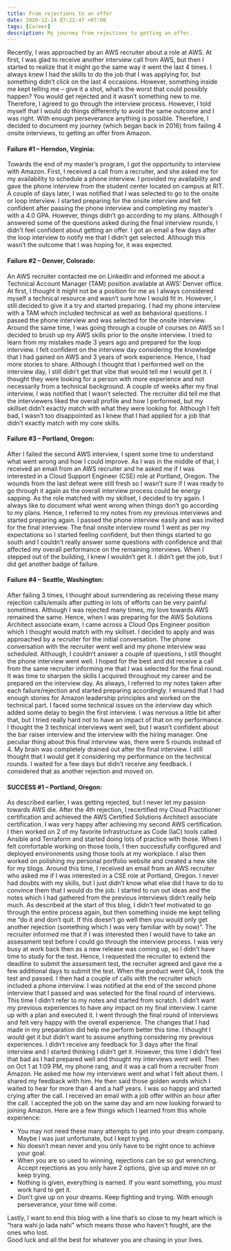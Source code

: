 ```yaml
---
title: From rejections to an offer 
date: 2020-12-14 07:22:47 +07:00
tags: [Career]
description: My journey from rejections to getting an offer.
---
```


Recently, I was approached by an AWS recruiter about a role at AWS. At first, I was glad to receive another interview call from AWS, but then I started to realize that it might go the same way it went the last 4 times. I always knew I had the skills to do the job that I was applying for, but something didn’t click on the last 4 occasions. However, something inside me kept telling me – give it a shot, what’s the worst that could possibly happen? You would get rejected and it wasn’t something new to me. Therefore, I agreed to go through the interview process. However, I told myself that I would do things differently to avoid the same outcome and I was right. With enough perseverance anything is possible. Therefore, I decided to document my journey (which began back in 2016) from failing 4 onsite interviews, to getting an offer from Amazon.

#### Failure #1 – Herndon, Virginia:
Towards the end of my master’s program, I got the opportunity to interview with Amazon. First, I received a call from a recruiter, and she asked me for my availability to schedule a phone interview. I provided my availability and gave the phone interview from the student center located on campus at RIT. A couple of days later, I was notified that I was selected to go to the onsite or loop interview. I started preparing for the onsite interview and felt confident after passing the phone interview and completing my master’s with a 4.0 GPA. However, things didn’t go according to my plans. Although I answered some of the questions asked during the final interview rounds, I didn’t feel confident about getting an offer. I got an email a few days after the loop interview to notify me that I didn’t get selected. Although this wasn’t the outcome that I was hoping for, it was expected.

#### Failure #2 – Denver, Colorado:

An AWS recruiter contacted me on LinkedIn and informed me about a Technical Account Manager (TAM) position available at AWS’ Denver office. At first, I thought it might not be a position for me as I always considered myself a technical resource and wasn’t sure how I would fit in. However, I still decided to give it a try and started preparing. I had my phone interview with a TAM which included technical as well as behavioral questions. I passed the phone interview and was selected for the onsite interview. Around the same time, I was going through a couple of courses on AWS so I decided to brush up my AWS skills prior to the onsite interview. I tried to learn from my mistakes made 3 years ago and prepared for the loop interview. I felt confident on the interview day considering the knowledge that I had gained on AWS and 3 years of work experience. Hence, I had more stories to share. Although I thought that I performed well on the interview day, I still didn’t get that vibe that would tell me I would get it. I thought they were looking for a person with more experience and not necessarily from a technical background. A couple of weeks after my final interview, I was notified that I wasn’t selected. The recruiter did tell me that the interviewers liked the overall profile and how I performed, but my skillset didn’t exactly match with what they were looking for. Although I felt bad, I wasn’t too disappointed as I knew that I had applied for a job that didn’t exactly match with my core skills.

#### Failure #3 – Portland, Oregon:

After I failed the second AWS interview, I spent some time to understand what went wrong and how I could improve. As I was in the middle of that, I received an email from an AWS recruiter and he asked me if I was interested in a Cloud Support Engineer (CSE) role at Portland, Oregon. The wounds from the last defeat were still fresh so I wasn’t sure if I was ready to go through it again as the overall interview process could be energy sapping. As the role matched with my skillset, I decided to try again. I always like to document what went wrong when things don’t go according to my plans. Hence, I referred to my notes from my previous interviews and started preparing again. I passed the phone interview easily and was invited for the final interview. The final onsite interview round 1 went as per my expectations so I started feeling confident, but then things started to go south and I couldn’t really answer some questions with confidence and that affected my overall performance on the remaining interviews. When I stepped out of the building, I knew I wouldn’t get it. I didn’t get the job, but I did get another badge of failure. 

#### Failure #4 – Seattle, Washington:

After failing 3 times, I thought about surrendering as receiving these many rejection calls/emails after putting in lots of efforts can be very painful sometimes. Although I was rejected many times, my love towards AWS remained the same. Hence, when I was preparing for the AWS Solutions Architect associate exam, I came across a Cloud Ops Engineer position which I thought would match with my skillset. I decided to apply and was approached by a recruiter for the initial conversation. The phone conversation with the recruiter went well and my phone interview was scheduled. Although, I couldn’t answer a couple of questions, I still thought the phone interview went well. I hoped for the best and did receive a call from the same recruiter informing me that I was selected for the final round. It was time to sharpen the skills I acquired throughout my career and be prepared on the interview day. As always, I referred to my notes taken after each failure/rejection and started preparing accordingly. I ensured that I had enough stories for Amazon leadership principles and worked on the technical part. I faced some technical issues on the interview day which added some delay to begin the first interview. I was nervous a little bit after that, but I tried really hard not to have an impact of that on my performance. I thought the 3 technical interviews went well, but I wasn’t confident about the bar raiser interview and the interview with the hiring manager. One peculiar thing about this final interview was, there were 5 rounds instead of 4. My brain was completely drained out after the final interview. I still thought that I would get it considering my performance on the technical rounds. I waited for a few days but didn’t receive any feedback. I considered that as another rejection and moved on.

#### SUCCESS #1 – Portland, Oregon:

As described earlier, I was getting rejected, but I never let my passion towards AWS die. After the 4th rejection, I recertified my Cloud Practitioner certification and achieved the AWS Certified Solutions Architect associate certification. I was very happy after achieving my second AWS certification. I then worked on 2 of my favorite Infrastructure as Code (IaC) tools called Ansible and Terraform and started doing lots of practice with those. When I felt comfortable working on those tools, I then successfully configured and deployed environments using those tools at my workplace. I also then worked on polishing my personal portfolio website and created a new site for my blogs. Around this time, I received an email from an AWS recruiter who asked me if I was interested in a CSE role at Portland, Oregon. I never had doubts with my skills, but I just didn’t know what else did I have to do to convince them that I would do the job. I started to run out ideas and the notes which I had gathered from the previous interviews didn’t really help much. As described at the start of this blog, I didn’t feel motivated to go through the entire process again, but then something inside me kept telling me “do it and don’t quit. If this doesn’t go well then you would only get another rejection (something which I was very familiar with by now)”. The recruiter informed me that if I was interested then I would have to take an assessment test before I could go through the interview process. I was very busy at work back then as a new release was coming up, so I didn’t have time to study for the test. Hence, I requested the recruiter to extend the deadline to submit the assessment test, the recruiter agreed and gave me a few additional days to submit the test. When the product went GA, I took the test and passed. I then had a couple of calls with the recruiter which included a phone interview. I was notified at the end of the second phone interview that I passed and was selected for the final round of interviews. This time I didn’t refer to my notes and started from scratch. I didn’t want my previous experiences to have any impact on my final interview. I came up with a plan and executed it. I went through the final round of interviews and felt very happy with the overall experience. The changes that I had made in my preparation did help me perform better this time. I thought I would get it but didn’t want to assume anything considering my previous experiences. I didn’t receive any feedback for 3 days after the final interview and I started thinking I didn’t get it. However, this time I didn’t feel that bad as I had prepared well and thought my interviews went well. Then on Oct 1 at 1:09 PM, my phone rang, and it was a call from a recruiter from Amazon. He asked me how my interviews went and what I felt about them. I shared my feedback with him. He then said those golden words which I waited to hear for more than 4 and a half years. I was so happy and started crying after the call. I received an email with a job offer within an hour after the call. I accepted the job on the same day and am now looking forward to joining Amazon.
Here are a few things which I learned from this whole experience:

 - You may not need these many attempts to get into your dream company. Maybe I was just unfortunate, but I kept trying.
 - No doesn’t mean never and you only have to be right once to achieve your goal.
 -  When you are so used to winning, rejections can be so gut wrenching. Accept rejections as you only have 2 options, give up and move on or keep trying.
 -  Nothing is given, everything is earned. If you want something, you must work hard to get it.
 -  Don’t give up on your dreams. Keep fighting and trying. With enough perseverance, your time will come.

Lastly, I want to end this blog with a line that’s so close to my heart which is “hara wahi jo lada nahi” which means those who haven't fought, are the ones who lost. \
Good luck and all the best for whatever you are chasing in your lives.      
